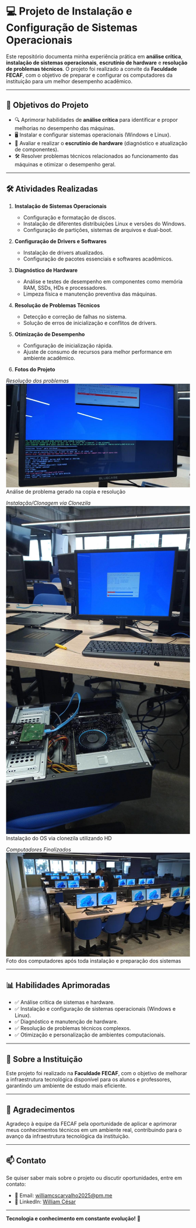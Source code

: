 # 💻 Projeto de Instalação e Configuração de Sistemas Operacionais

Este repositório documenta minha experiência prática em **análise crítica**, **instalação de sistemas operacionais**, **escrutínio de hardware** e **resolução de problemas técnicos**. O projeto foi realizado a convite da **Faculdade FECAF**, com o objetivo de preparar e configurar os computadores da instituição para um melhor desempenho acadêmico.

---

## 🎯 **Objetivos do Projeto**

- 🔍 Aprimorar habilidades de **análise crítica** para identificar e propor melhorias no desempenho das máquinas.  
- 🖥️ Instalar e configurar sistemas operacionais (Windows e Linux).  
- 🔧 Avaliar e realizar o **escrutínio de hardware** (diagnóstico e atualização de componentes).  
- 🛠️ Resolver problemas técnicos relacionados ao funcionamento das máquinas e otimizar o desempenho geral.  

---

## 🛠️ **Atividades Realizadas**

1. **Instalação de Sistemas Operacionais**
   - Configuração e formatação de discos.
   - Instalação de diferentes distribuições Linux e versões do Windows.
   - Configuração de partições, sistemas de arquivos e dual-boot.

2. **Configuração de Drivers e Softwares**
   - Instalação de drivers atualizados.
   - Configuração de pacotes essenciais e softwares acadêmicos.

3. **Diagnóstico de Hardware**
   - Análise e testes de desempenho em componentes como memória RAM, SSDs, HDs e processadores.
   - Limpeza física e manutenção preventiva das máquinas.

4. **Resolução de Problemas Técnicos**
   - Detecção e correção de falhas no sistema.
   - Solução de erros de inicialização e conflitos de drivers.

5. **Otimização de Desempenho**
   - Configuração de inicialização rápida.
   - Ajuste de consumo de recursos para melhor performance em ambiente acadêmico.

6. **Fotos do Projeto**

*Resolução dos problemas*
![Imagem do processo de instalação](https://github.com/will-csc/Montagem-Prepara-o-da-Infraestrutura-Tecnol-gica-da-UniFecaf/blob/main/Clonezila.jpeg?raw=true)
Análise de problema gerado na copia e resolução

*Instalação/Clonagem via Clonezila*
![Imagem do processo de instalação](https://github.com/will-csc/Montagem-Prepara-o-da-Infraestrutura-Tecnol-gica-da-UniFecaf/blob/main/Instala%C3%A7%C3%A3o%20e%20Hardware.jpeg)
Instalação do OS via clonezila utilizando HD

*Computadores Finalizados*
![Imagem do processo de instalação](https://github.com/will-csc/Montagem-Prepara-o-da-Infraestrutura-Tecnol-gica-da-UniFecaf/blob/main/Computadores%20Finalizados.jpeg)
Foto dos computadores após toda instalação e preparação dos sistemas

---

## 📊 **Habilidades Aprimoradas**

- ✅ Análise crítica de sistemas e hardware.  
- ✅ Instalação e configuração de sistemas operacionais (Windows e Linux).  
- ✅ Diagnóstico e manutenção de hardware.  
- ✅ Resolução de problemas técnicos complexos.  
- ✅ Otimização e personalização de ambientes computacionais.  

---

## 🏫 **Sobre a Instituição**

Este projeto foi realizado na **Faculdade FECAF**, com o objetivo de melhorar a infraestrutura tecnológica disponível para os alunos e professores, garantindo um ambiente de estudo mais eficiente.

---

## 🤝 **Agradecimentos**

Agradeço à equipe da FECAF pela oportunidade de aplicar e aprimorar meus conhecimentos técnicos em um ambiente real, contribuindo para o avanço da infraestrutura tecnológica da instituição.

---

## 📫 **Contato**

Se quiser saber mais sobre o projeto ou discutir oportunidades, entre em contato:  
- 📧 Email: williamcscarvalho2025@pm.me  
- 🔗 LinkedIn: [William César](https://www.linkedin.com/in/william-cesar-7b7b89202/)

---

**Tecnologia e conhecimento em constante evolução!** 🚀
